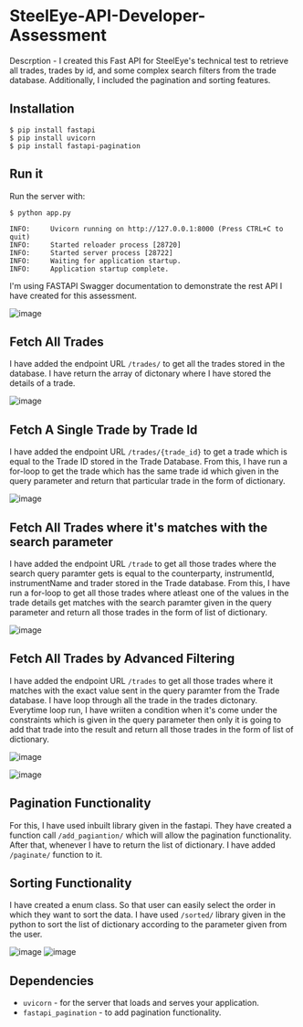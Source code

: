 # SteelEye-API-Developer-Assessment

Descrption - I created this Fast API for SteelEye's technical test to retrieve all trades, trades by id, and some complex search filters from the trade database. Additionally, I included the pagination and sorting features.

## Installation
```console
$ pip install fastapi
$ pip install uvicorn
$ pip install fastapi-pagination
```

## Run it
Run the server with:

```console
$ python app.py

INFO:     Uvicorn running on http://127.0.0.1:8000 (Press CTRL+C to quit)
INFO:     Started reloader process [28720]
INFO:     Started server process [28722]
INFO:     Waiting for application startup.
INFO:     Application startup complete.
```
I'm using FASTAPI Swagger documentation to demonstrate the rest API I have created for this assessment.

![image](https://user-images.githubusercontent.com/63094947/177128207-d55a33f6-cacb-4e83-9252-ed311d6866bf.png)


## Fetch All Trades
I have added the endpoint URL `/trades/` to get all the trades stored in the database. I have return the array of dictonary where I have stored the details of a trade.

![image](https://user-images.githubusercontent.com/63094947/177128093-ceaebb97-e50e-43bd-b78e-03c7d360d8d2.png)

## Fetch A Single Trade by Trade Id
I have added the endpoint URL `/trades/{trade_id}` to get a trade which is equal to the Trade ID stored in the Trade Database. From this, I have run a for-loop to get the trade which has the same trade id which given in the query parameter and return that particular trade in the form of dictionary.

![image](https://user-images.githubusercontent.com/63094947/177128911-7ab3e5a9-07fa-4d86-89d5-3e26f026d67f.png)

## Fetch All Trades where it's matches with the search parameter 
I have added the endpoint URL `/trade` to get all those trades where the search query paramter gets is equal to the counterparty, instrumentId, instrumentName and trader stored in the Trade database. From this, I have run a for-loop to get all those trades where atleast one of the values in the trade details get matches with the search paramter given in the query parameter and return all those trades in the form of list of dictionary.

![image](https://user-images.githubusercontent.com/63094947/177130368-76de6212-388b-47d4-b2a9-5af7e1d75d3f.png)

## Fetch All Trades by Advanced Filtering 
I have added the endpoint URL `/trades` to get all those trades where it matches with the exact value sent in the query paramter from the Trade database. I have loop through all the trade in the trades dictonary. Everytime loop run, I have wriiten a condition when it's come under the constraints which is given in the query parameter then only it is going to add that trade into the result and return all those trades in the form of list of dictionary.

![image](https://user-images.githubusercontent.com/63094947/177132104-3854395a-a202-4617-a148-65aebdb94eb4.png)

![image](https://user-images.githubusercontent.com/63094947/177131438-0b2e827f-8e21-49b6-ae97-2da966595534.png)

## Pagination Functionality 
For this, I have used inbuilt library given in the fastapi. They have created a function call `/add_pagiantion/` which will allow the pagination functionality. After that, whenever I have to return the list of dictionary. I have added `/paginate/` function to it.

## Sorting Functionality 
I have created a enum class. So that user can easily select the order in which they want to sort the data. I have used `/sorted/` library given in the python to sort the list of dictionary according to the parameter given from the user. 

![image](https://user-images.githubusercontent.com/63094947/177134888-7815aa42-a46a-49a1-ab26-9a569388abca.png)
![image](https://user-images.githubusercontent.com/63094947/177134799-48ae8b00-8f30-4fa1-88f7-f309e3dc55a2.png)

## Dependencies
* <code>uvicorn</code> - for the server that loads and serves your application.
* <code>fastapi_pagination</code> - to add pagination functionality.


